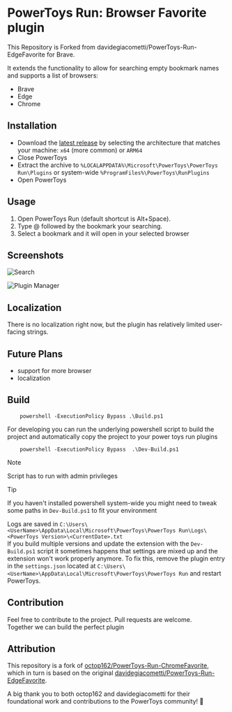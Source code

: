 # PowerToys Run: Browser Favorite plugin

This Repository is Forked from davidegiacometti/PowerToys-Run-EdgeFavorite for Brave.

It extends the functionality to allow for searching empty bookmark names and supports a list of browsers:
- Brave
- Edge
- Chrome

## Installation

- Download the [latest release](https://github.com/Der-Penz/PowerToys-Run-BrowserFavorite/releases/) by selecting the
  architecture that matches your machine: `x64` (more common) or `ARM64`
- Close PowerToys
- Extract the archive to `%LOCALAPPDATA%\Microsoft\PowerToys\PowerToys Run\Plugins` or system-wide
  `%ProgramFiles%\PowerToys\RunPlugins`
- Open PowerToys

## Usage
1. Open PowerToys Run (default shortcut is Alt+Space).
2. Type @ followed by the bookmark your searching.
3. Select a bookmark and it will open in your selected browser

## Screenshots

![Search](./images/Search.png)

![Plugin Manager](./images/PluginManager.png)

## Localization

There is no localization right now, but the plugin has relatively limited user-facing strings.

## Future Plans

- support for more browser
- localization

## Build

```shell
    powershell -ExecutionPolicy Bypass .\Build.ps1
```

For developing you can run the underlying powershell script to build the project and automatically copy the project to
your power toys run plugins

```shell
    powershell -ExecutionPolicy Bypass  .\Dev-Build.ps1
```

> [!NOTE]  
> Script has to run with admin privileges 

> [!TIP]  
> If you haven't installed powershell system-wide you might need to tweak some paths in `Dev-Build.ps1` to fit your environment

Logs are saved in `C:\Users\<UserName>\AppData\Local\Microsoft\PowerToys\PowerToys Run\Logs\<PowerToys Version>\<CurrentDate>.txt`  
If you build multiple versions and update the extension with the `Dev-Build.ps1` script it sometimes happens that settings are mixed up and the 
extension won't work properly anymore. To fix this, remove the plugin entry in the `settings.json` located at `C:\Users\<UserName>\AppData\Local\Microsoft\PowerToys\PowerToys Run` and restart PowerToys. 

## Contribution

Feel free to contribute to the project. Pull requests are welcome.  
Together we can build the perfect plugin

## Attribution

This repository is a fork of [octop162/PowerToys-Run-ChromeFavorite](https://github.com/octop162/PowerToys-Run-ChromeFavorite), which in turn is based on the original [davidegiacometti/PowerToys-Run-EdgeFavorite](https://github.com/davidegiacometti/PowerToys-Run-EdgeFavorite).

A big thank you to both octop162 and davidegiacometti for their foundational work and contributions to the PowerToys community! 🙏